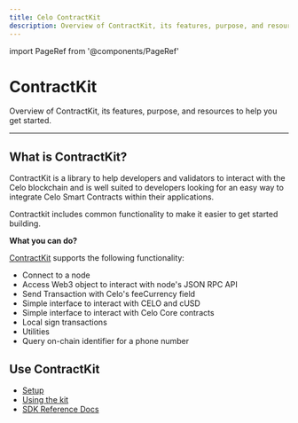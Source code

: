 ```yaml
---
title: Celo ContractKit
description: Overview of ContractKit, its features, purpose, and resources to help you get started.
---
```


import PageRef from '@components/PageRef'

# ContractKit

Overview of ContractKit, its features, purpose, and resources to help you get started.

---

## What is ContractKit?

ContractKit is a library to help developers and validators to interact with the Celo blockchain and is well suited to developers looking for an easy way to integrate Celo Smart Contracts within their applications.

Contractkit includes common functionality to make it easier to get started building.

**What you can do?**

[ContractKit](../community/release-process/base-cli-contractkit-dappkit-utils) supports the following functionality:

- Connect to a node
- Access Web3 object to interact with node's JSON RPC API
- Send Transaction with Celo's feeCurrency field
- Simple interface to interact with CELO and cUSD
- Simple interface to interact with Celo Core contracts
- Local sign transactions
- Utilities
- Query on-chain identifier for a phone number

## Use ContractKit

- [Setup](contractkit/setup)
- [Using the kit](contractkit/usage)
- [SDK Reference Docs](https://docs.celo.org/learn/developer-tools#celo-sdk-reference-docs)
